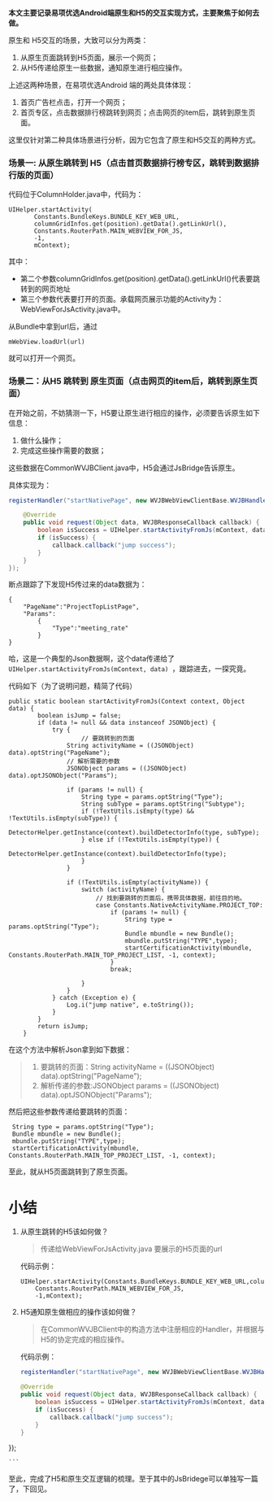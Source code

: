 **本文主要记录易项优选Android端原生和H5的交互实现方式，主要聚焦于如何去做。**


原生和 H5交互的场景，大致可以分为两类：

1. 从原生页面跳转到H5页面，展示一个网页；
2. 从H5传递给原生一些数据，通知原生进行相应操作。

上述这两种场景，在易项优选Android 端的两处具体体现：

1. 首页广告栏点击，打开一个网页；
2. 首页专区，点击数据排行榜跳转到网页；点击网页的item后，跳转到原生页面。

这里仅针对第二种具体场景进行分析，因为它包含了原生和H5交互的两种方式。

### 场景一: 从原生跳转到 H5（点击首页**数据排行榜**专区，跳转到数据排行版的页面）
 
 代码位于ColumnHolder.java中，代码为：
 ```
 UIHelper.startActivity(
        Constants.BundleKeys.BUNDLE_KEY_WEB_URL,
        columnGridInfos.get(position).getData().getLinkUrl(),
        Constants.RouterPath.MAIN_WEBVIEW_FOR_JS,
        -1,
        mContext);
 ```
 
其中：

* 第二个参数columnGridInfos.get(position).getData().getLinkUrl()代表要跳转到的网页地址
* 第三个参数代表要打开的页面。承载网页展示功能的Activity为：WebViewForJsActivity.java中。

从Bundle中拿到url后，通过
```
mWebView.loadUrl(url)
```
就可以打开一个网页。


### 场景二：从H5 跳转到 原生页面（点击网页的item后，跳转到原生页面）

在开始之前，不妨猜测一下，H5要让原生进行相应的操作，必须要告诉原生如下信息：

1. 做什么操作；
2. 完成这些操作需要的数据；

这些数据在CommonWVJBClient.java中，H5会通过JsBridge告诉原生。

具体实现为：

``` java
registerHandler("startNativePage", new WVJBWebViewClientBase.WVJBHandler() {

    @Override
    public void request(Object data, WVJBResponseCallback callback) {
        boolean isSuccess = UIHelper.startActivityFromJs(mContext, data);
        if (isSuccess) {
            callback.callback("jump success");
        }
    }
});
```
断点跟踪了下发现H5传过来的data数据为：

```
{
	"PageName":"ProjectTopListPage",
	"Params":
		{
			"Type":"meeting_rate"
		}
}
```

哈，这是一个典型的Json数据啊，这个data传递给了`UIHelper.startActivityFromJs(mContext, data)
`，跟踪进去，一探究竟。

代码如下（为了说明问题，精简了代码）
```
public static boolean startActivityFromJs(Context context, Object data) {
        boolean isJump = false;
        if (data != null && data instanceof JSONObject) {
            try {
            		// 要跳转到的页面
                String activityName = ((JSONObject) data).optString("PageName");
                // 解析需要的参数
                JSONObject params = ((JSONObject) data).optJSONObject("Params");

                if (params != null) {
                    String type = params.optString("Type");
                    String subType = params.optString("Subtype");
                    if (!TextUtils.isEmpty(type) && !TextUtils.isEmpty(subType)) {
                        DetectorHelper.getInstance(context).buildDetectorInfo(type, subType);
                    } else if (!TextUtils.isEmpty(type)) {
                        DetectorHelper.getInstance(context).buildDetectorInfo(type);
                    }
                }

                if (!TextUtils.isEmpty(activityName)) {
                    switch (activityName) {
                        // 找到要跳转的页面后，携带具体数据，前往目的地。
                        case Constants.NativeActivityName.PROJECT_TOP:
                            if (params != null) {
                                String type = params.optString("Type");
                                Bundle mbundle = new Bundle();
                                mbundle.putString("TYPE",type);
                                startCertificationActivity(mbundle, Constants.RouterPath.MAIN_TOP_PROJECT_LIST, -1, context);
                            }
                            break;
                      
                    }
                }
            } catch (Exception e) {
                Log.i("jump native", e.toString());
            }
        }
        return isJump;
    }
```
在这个方法中解析Json拿到如下数据：

>1. 要跳转的页面：String activityName = ((JSONObject) data).optString("PageName");
>2. 解析传递的参数:JSONObject params = ((JSONObject) data).optJSONObject("Params");

然后把这些参数传递给要跳转的页面：
```
 String type = params.optString("Type");
 Bundle mbundle = new Bundle();
 mbundle.putString("TYPE",type);
 startCertificationActivity(mbundle, Constants.RouterPath.MAIN_TOP_PROJECT_LIST, -1, context);
```

至此，就从H5页面跳转到了原生页面。

# 小结

1. 从原生跳转的H5该如何做？

	> 传递给WebViewForJsActivity.java 要展示的H5页面的url

	代码示例：

	```
	UIHelper.startActivity(Constants.BundleKeys.BUNDLE_KEY_WEB_URL,columnGridInfos.get(position).getData().getLinkUrl(),
        Constants.RouterPath.MAIN_WEBVIEW_FOR_JS,
        -1,mContext);

	```

2. H5通知原生做相应的操作该如何做？

	> 在CommonWVJBClient中的构造方法中注册相应的Handler，并根据与H5的协定完成的相应操作。

	代码示例：
	
	```java
	registerHandler("startNativePage", new WVJBWebViewClientBase.WVJBHandler() {

    @Override
    public void request(Object data, WVJBResponseCallback callback) {
        boolean isSuccess = UIHelper.startActivityFromJs(mContext, data);
        if (isSuccess) {
            callback.callback("jump success");
        }
    }
});

	```

至此，完成了H5和原生交互逻辑的梳理。至于其中的JsBridege可以单独写一篇了，下回见。

